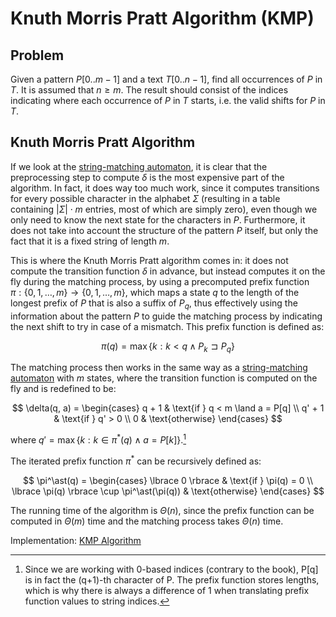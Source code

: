 # Knuth Morris Pratt Algorithm (KMP)

## Problem

Given a pattern $P[0..m-1]$ and a text $T[0..n-1]$, find all occurrences of $P$ in $T$. It is assumed that $n \geq m$. The result should consist of the indices indicating where each occurrence of $P$ in $T$ starts, i.e. the valid shifts for $P$ in $T$.

## Knuth Morris Pratt Algorithm

If we look at the [string-matching automaton](https://github.com/pl3onasm/CLRS/tree/main/algorithms/string-matching/finite-automata), it is clear that the preprocessing step to compute $\delta$ is the most expensive part of the algorithm. In fact, it does way too much work, since it computes transitions for every possible character in the alphabet $\Sigma$ (resulting in a table containing $|\Sigma| \cdot m$ entries, most of which are simply zero), even though we only need to know the next state for the characters in $P$. Furthermore, it does not take into account the structure of the pattern $P$ itself, but only the fact that it is a fixed string of length $m$.

This is where the Knuth Morris Pratt algorithm comes in: it does not compute the transition function $\delta$ in advance, but instead computes it on the fly during the matching process, by using a precomputed prefix function $\pi : \lbrace 0, 1, \dots, m \rbrace \rightarrow \lbrace 0, 1, \dots, m \rbrace$, which maps a state $q$ to the length of the longest prefix of $P$ that is also a suffix of $P_q$, thus effectively using the information about the pattern $P$ to guide the matching process by indicating the next shift to try in case of a mismatch. This prefix function is defined as:

$$
\pi(q) = \max \lbrace k : k < q \land P_k \sqsupset P_q \rbrace
$$

The matching process then works in the same way as a [string-matching automaton](https://github.com/pl3onasm/CLRS/tree/main/algorithms/string-matching/finite-automata) with $m$ states, where the transition function is computed on the fly and is redefined to be:

$$
\delta(q, a) = \begin{cases}
q + 1 & \text{if } q < m \land a = P[q] \\
q' + 1 & \text{if } q' > 0 \\
0 & \text{otherwise}
\end{cases}
$$

where $q' = \max \lbrace k: k \in \pi^\ast(q) \land a = P[k] \rbrace$.[^1]

[^1]: Since we are working with 0-based indices (contrary to the book), P[q] is in fact the (q+1)-th character of P. The prefix function stores lengths, which is why there is always a difference of 1 when translating prefix function values to string indices.

The iterated prefix function $\pi^\ast$ can be recursively defined as:

$$
\pi^\ast(q) = \begin{cases}
\lbrace 0 \rbrace & \text{if } \pi(q) = 0 \\
\lbrace \pi(q) \rbrace \cup  \pi^\ast(\pi(q)) & \text{otherwise}
\end{cases}
$$

The running time of the algorithm is $\Theta(n)$, since the prefix function can be computed in $\Theta(m)$ time and the matching process takes $\Theta(n)$ time.

Implementation: [KMP Algorithm](https://github.com/pl3onasm/AADS/blob/main/algorithms/string-matching/knuth-morris-pratt/kmp.c)
